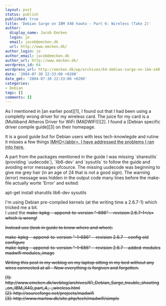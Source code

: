 ```yaml
---
layout: post
status: publish
published: true
title: 'Debian Sarge on IBM X40 howto - Part 6: Wireless (Take 2)'
author:
  display_name: Jacob Emcken
  login: je
  email: jacob@emcken.dk
  url: http://www.emcken.dk/
author_login: je
author_email: jacob@emcken.dk
author_url: http://www.emcken.dk/
wordpress_id: 64
wordpress_url: http://emcken.dk/wp/archives/64-debian-sarge-on-ibm-x40-howto-part-6-wireless-take-2.html
date: '2004-07-30 22:33:00 +0200'
date_gmt: '2004-07-30 22:33:00 +0200'
categories:
- Debian
tags: []
comments: []
---
```

<p>As I mentioned in [an earlier post][1], I found out that I had been using a completly wrong driver for my wireless card. The juice for my card is a [Multiband Atheros Driver for WiFi (MADWIFI)][2]. I found a [Debian specific driver compile guide][3] on their homepage.</p>
<p>It is a good guide but for Debian users with less tech-knowlegde and rutine it misses a few things <abbr title="I my humble opinion">IMHO<&#47;abbr>. I have addressed the problems I ran into here.</p>
<p>A part from the packages mentioned in the guide I was missing `shareutils` (providing `uudecode`), `lib6-dev` and `sysutils` to follow the guide and avoiding error messages ofcource. The missing uudecode was beginning to give me grey hair (in an age of 24 that is not a good sign). The warning (error) message was hidden in the output code many lines before the make-file actually worte 'Error' and exited:</p>
<p>    apt-get install sharutils lib6-dev sysutils</p>
<p>I'm using Debian pre-compiled kernels (at the writing time a 2.6.7-1) which tricked me a bit.<br />
I used the <s>make-kpkg --append-to-version "-686" --revision 2.6.7-1<&#47;s> which is wrong!</p>
<p>Instead use (look in guide to know where and when):</p>
<p>    make-kpkg --append-to-version "-1-686" --revision 2.6.7 --config old configure<br />
    make-kpkg --append-to-version "-1-686" --revision 2.6.7 --added-modules madwifi modules_image</p>
<p>Writing this post in my weblog on my laptop sitting in my bed without any wires connected at all - Now everything is forgiven and forgotten.</p>
<p>[1]: http:&#47;&#47;www.emcken.dk&#47;weblog&#47;archives&#47;61_Debian_Sarge_trouble_shooting_on_IBM_X40_part_4_-_wireless.html<br />
[2]: http:&#47;&#47;sourceforge.net&#47;projects&#47;madwifi<br />
[3]: http:&#47;&#47;www.marlow.dk&#47;site.php&#47;tech&#47;madwifi&#47;simple</p>

